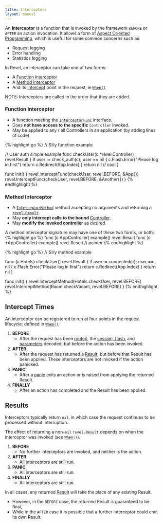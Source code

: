 ```yaml
---
title: Interceptors
layout: manual
---
```


An **Interceptor** is a function that is invoked by the framework `BEFORE` or `AFTER` an action invocation.  It allows a form of
[Aspect Oriented Programming](http://en.wikipedia.org/wiki/Aspect-oriented_programming),
which is useful for some common concerns such as:

* Request logging
* Error handling
* Statistics logging

In Revel, an interceptor can take one of two forms:
    
* A [Function Interceptor](#function_interceptor) 
* A [Method Interceptor](#method_interceptor)
* And its [intercept](#intercept_times) point in the request, ie [`When()`](../docs/godoc/intercept.html#When)

<div class="alert alert-warning">NOTE: Interceptors are called in the order that they are added.</div>

<a name="function_interceptor"></a>

### Function Interceptor

* A function meeting the [`InterceptorFunc`](https://godoc.org/github.com/revel/revel#InterceptorFunc) interface.
* Does **not have access to the specific** `Controller` invoked.
* May be applied to any / all Controllers in an application (by adding lines of code).


{% highlight go %}
// Silly function example

// User auth simple example
func checkUser(c *revel.Controller) revel.Result {
    if user := check_auth(c); user == nil {
        c.Flash.Error("Please log in first")
        return c.Redirect(App.Index)
    }
    return nil // cool
}
    
func init() {
    revel.InterceptFunc(checkUser, revel.BEFORE, &App{})
    revel.InterceptFunc(checkUser, revel.BEFORE, &Another{})
}
{% endhighlight %}



<a name="method_interceptor"></a>

### Method Interceptor

* A [`InterceptorMethod`](https://godoc.org/github.com/revel/revel#InterceptorMethod) method accepting no arguments and returning a [`revel.Result`](results.html).
* May **only intercept calls to the bound** [Controller](controllers.html).
* May **modify the invoked controller** as desired.

A method interceptor signature may have one of these two forms, or both:
{% highlight go %}
func (c AppController) example() revel.Result
func (c *AppController) example() revel.Result // pointer
{% endhighlight %}

{% highlight go %}
// Silly method example

func (c Hotels) checkUser() revel.Result {
    if user := connected(c); user == nil {
        c.Flash.Error("Please log in first")
        return c.Redirect(App.Index)
    }
    return nil
}
    
func init() {
    revel.InterceptMethod(Hotels.checkUser, revel.BEFORE)
    revel.InterceptMethod(Room.checkVacant, revel.BEFORE)
}
{% endhighlight %}
        

<a name="intercept_times"></a>

## Intercept Times

An interceptor can be registered to run at four points in the request lifecycle; defined in [`When()`](../docs/godoc/intercept.html#When):

1. **BEFORE**
    * After the request has been [routed](routing.html), the [session, flash](sessionflash.html), and [parameters](parameters.html) decoded, but before the action has been invoked.
2. **AFTER**
    * After the request has returned a [Result](results.html), but before that Result has been applied.  These interceptors are not invoked if the action panicked.
3. **PANIC**
    * After a [panic](http://golang.org/pkg/builtin/#panic) exits an action or is raised from applying the returned Result.
4. **FINALLY**
    * After an action has completed and the Result has been applied.

## Results

Interceptors typically return `nil`, in which case the request continues to
be processed without interruption.

The effect of returning a non-`nil` `revel.Result` depends on when the interceptor
was invoked (see [`When()`](../docs/godoc/intercept.html#When)).

1. **BEFORE** 
    -  No further interceptors are invoked, and neither is the action.
2. **AFTER** 
    - All interceptors are still run.
3. **PANIC** 
    - All interceptors are still run.
4. **FINALLY** 
    - All interceptors are still run.

In all cases, any returned [Result](results.html) will take the place of any existing Result.

* However, in the `BEFORE` case, the returned Result is guaranteed to be final,
* While in the `AFTER` case it is possible that a further interceptor could emit its own Result.

